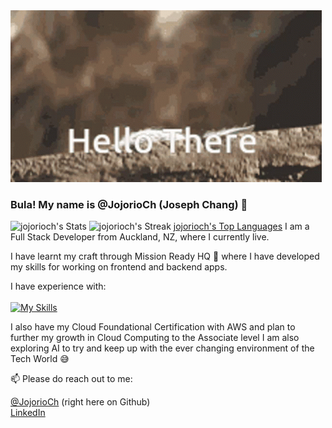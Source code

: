 
<img src="hi-hello.gif" alt="wave">

### Bula!  My name is @JojorioCh (Joseph Chang) 👋

![jojorioch's Stats](https://github-readme-stats.vercel.app/api?username=jojorioch&theme=vue-dark&show_icons=true&hide_border=true&count_private=true)
![jojorioch's Streak](https://github-readme-streak-stats.herokuapp.com/?user=jojorioch&theme=vue-dark&hide_border=true)
[jojorioch's Top Languages](https://github-readme-stats.vercel.app/api/top-langs/?username=jojorioch&theme=vue-dark&show_icons=true&hide_border=true&layout=compact)
I am a Full Stack Developer from Auckland, NZ, where I currently live.

I have learnt my craft through Mission Ready HQ 🥰 where I have developed my skills for working on frontend and backend apps.

I have experience with:<br><br>
[![My Skills](https://skillicons.dev/icons?i=js,html,css,nodejs,ts,github,postman,mysql,sass,gcp,mongodb,docker,nextjs,prisma,netlify)](https://skillicons.dev)

I also have my Cloud Foundational Certification with AWS and plan to further my growth in Cloud Computing to the Associate level
I am also exploring AI to try and keep up with the ever changing environment of the Tech World 😅

📫 Please do reach out to me:

[@JojorioCh](https://github.com/JojorioCh) (right here on Github)<br>
[LinkedIn](https://www.linkedin.com/in/joseph-chang-b25977144/)


<!--
**JojorioCh/JojorioCh** is a ✨ _special_ ✨ repository because its `README.md` (this file) appears on your GitHub profile.

Here are some ideas to get you started:

- 🔭 I’m currently working on ...
- 🌱 I’m currently learning ...
- 👯 I’m looking to collaborate on ...
- 🤔 I’m looking for help with ...
- 💬 Ask me about ...
- 📫 How to reach me: ...
- 😄 Pronouns: ...
- ⚡ Fun fact: ...
-->
